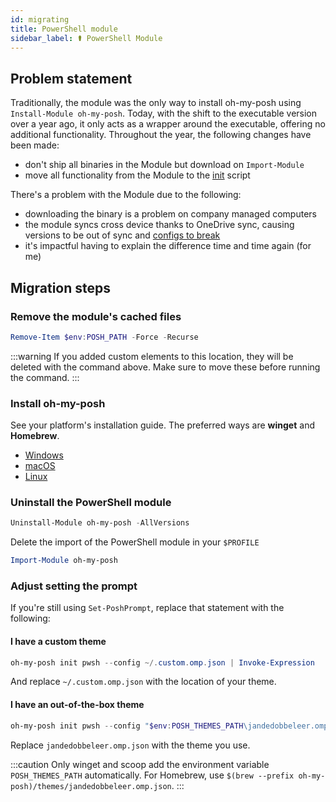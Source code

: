 ```yaml
---
id: migrating
title: PowerShell module
sidebar_label: ⚰️ PowerShell Module
---
```


## Problem statement

Traditionally, the module was the only way to install oh-my-posh using `Install-Module oh-my-posh`.
Today, with the shift to the executable version over a year ago, it only acts as a wrapper around the
executable, offering no additional functionality. Throughout the year, the following changes have been made:

- don't ship all binaries in the Module but download on `Import-Module`
- move all functionality from the Module to the [init][init] script

There's a problem with the Module due to the following:

- downloading the binary is a problem on company managed computers
- the module syncs cross device thanks to OneDrive sync, causing versions to be out of sync and [configs to break][idiots]
- it's impactful having to explain the difference time and time again (for me)

## Migration steps

### Remove the module's cached files

```powershell
Remove-Item $env:POSH_PATH -Force -Recurse
```

:::warning
If you added custom elements to this location, they will be deleted with the command above.
Make sure to move these before running the command.
:::

### Install oh-my-posh

See your platform's installation guide. The preferred ways are **winget** and **Homebrew**.

- [Windows][windows]
- [macOS][macos]
- [Linux][linux]

### Uninstall the PowerShell module

```powershell
Uninstall-Module oh-my-posh -AllVersions
```

Delete the import of the PowerShell module in your `$PROFILE`

```powershell
Import-Module oh-my-posh
```

### Adjust setting the prompt

If you're still using `Set-PoshPrompt`, replace that statement with the following:

#### I have a custom theme

```powershell
oh-my-posh init pwsh --config ~/.custom.omp.json | Invoke-Expression
```

And replace `~/.custom.omp.json` with the location of your theme.

#### I have an out-of-the-box theme

```powershell
oh-my-posh init pwsh --config "$env:POSH_THEMES_PATH\jandedobbeleer.omp.json" | Invoke-Expression
```

Replace `jandedobbeleer.omp.json` with the theme you use.

:::caution
Only winget and scoop add the environment variable `POSH_THEMES_PATH` automatically. For Homebrew, use
`$(brew --prefix oh-my-posh)/themes/jandedobbeleer.omp.json`.
:::

[init]: https://github.com/JanDeDobbeleer/oh-my-posh/blob/main/src/shell/scripts/omp.ps1
[idiots]: https://ohmyposh.dev/blog/idiots-everywhere
[windows]: /docs/installation/windows
[macos]: /docs/installation/macos
[linux]: /docs/installation/linux
